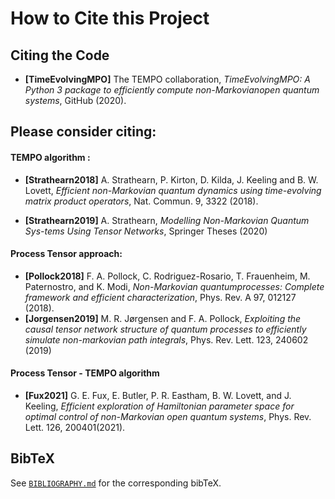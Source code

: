 # How to Cite this Project

## Citing the Code
- **[TimeEvolvingMPO]** The TEMPO collaboration, *TimeEvolvingMPO: A Python 3 package to efficiently compute non-Markovianopen quantum systems*, GitHub (2020).


## Please consider citing:

#### TEMPO algorithm :
- **[Strathearn2018]**
A. Strathearn, P. Kirton, D. Kilda, J. Keeling and
B. W. Lovett,  *Efficient non-Markovian quantum dynamics using
time-evolving matrix product operators*, Nat. Commun. 9, 3322 (2018).

- **[Strathearn2019]**
A. Strathearn, *Modelling Non-Markovian Quantum Sys-tems Using Tensor
Networks*, Springer Theses (2020)


#### Process Tensor approach:
- **[Pollock2018]**
F.  A.  Pollock,  C.  Rodriguez-Rosario,  T.  Frauenheim,
M. Paternostro, and K. Modi, *Non-Markovian quantumprocesses: Complete
framework and efficient characterization*, Phys. Rev. A 97, 012127 (2018).
- **[Jorgensen2019]**
M. R. Jørgensen and F. A. Pollock, *Exploiting the causal tensor network
structure of quantum processes to efficiently simulate non-markovian path
integrals*, Phys. Rev. Lett. 123, 240602 (2019)

#### Process Tensor - TEMPO algorithm
- **[Fux2021]**
G. E. Fux, E. Butler, P. R. Eastham, B. W. Lovett, and
J. Keeling, *Efficient exploration of Hamiltonian parameter space for
optimal control of non-Markovian open quantum systems*, 
Phys. Rev. Lett. 126, 200401(2021).

## BibTeX
See [`BIBLIOGRAPHY.md`](https://github.com/tempoCollaboration/TimeEvolvingMPO/blob/master/BIBLIOGRAPHY.md) for the corresponding bibTeX.
